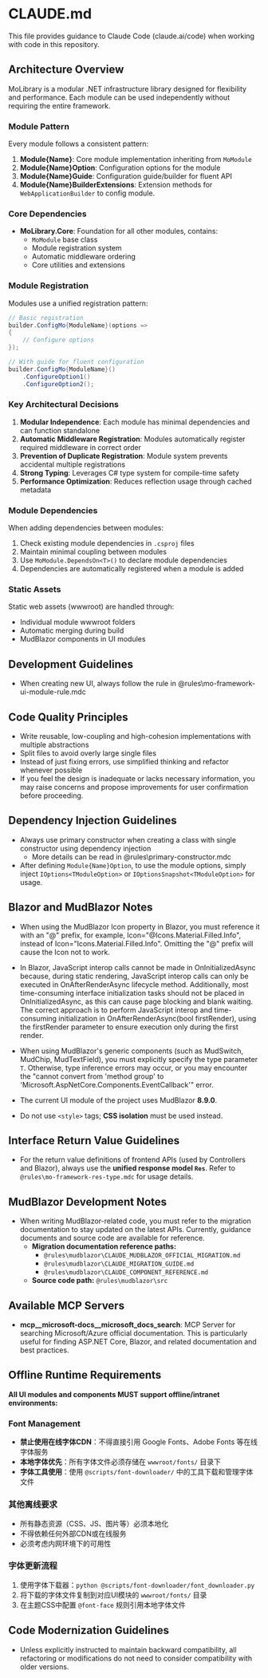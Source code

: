 # CLAUDE.md

This file provides guidance to Claude Code (claude.ai/code) when working with code in this repository.


## Architecture Overview

MoLibrary is a modular .NET infrastructure library designed for flexibility and performance. Each module can be used independently without requiring the entire framework.

### Module Pattern
Every module follows a consistent pattern:
1. **Module{Name}**: Core module implementation inheriting from `MoModule`
2. **Module{Name}Option**: Configuration options for the module
3. **Module{Name}Guide**: Configuration guide/builder for fluent API
4. **Module{Name}BuilderExtensions**: Extension methods for `WebApplicationBuilder` to config module.

### Core Dependencies
- **MoLibrary.Core**: Foundation for all other modules, contains:
  - `MoModule` base class
  - Module registration system
  - Automatic middleware ordering
  - Core utilities and extensions

### Module Registration
Modules use a unified registration pattern:
```csharp
// Basic registration
builder.ConfigMo{ModuleName}(options => 
{
    // Configure options
});

// With guide for fluent configuration
builder.ConfigMo{ModuleName}()
    .ConfigureOption1()
    .ConfigureOption2();
```

### Key Architectural Decisions
1. **Modular Independence**: Each module has minimal dependencies and can function standalone
2. **Automatic Middleware Registration**: Modules automatically register required middleware in correct order
3. **Prevention of Duplicate Registration**: Module system prevents accidental multiple registrations
4. **Strong Typing**: Leverages C# type system for compile-time safety
5. **Performance Optimization**: Reduces reflection usage through cached metadata

### Module Dependencies
When adding dependencies between modules:
1. Check existing module dependencies in `.csproj` files
2. Maintain minimal coupling between modules
3. Use `MoModule.DependsOn<T>()` to declare module dependencies
4. Dependencies are automatically registered when a module is added

### Static Assets
Static web assets (wwwroot) are handled through:
- Individual module wwwroot folders
- Automatic merging during build
- MudBlazor components in UI modules

## Development Guidelines

- When creating new UI, always follow the rule in @rules\mo-framework-ui-module-rule.mdc

## Code Quality Principles
- Write reusable, low-coupling and high-cohesion implementations with multiple abstractions
- Split files to avoid overly large single files
- Instead of just fixing errors, use simplified thinking and refactor whenever possible
- If you feel the design is inadequate or lacks necessary information, you may raise concerns and propose improvements for user confirmation before proceeding.

## Dependency Injection Guidelines
- Always use primary constructor when creating a class with single constructor using dependency injection
  - More details can be read in @rules\primary-constructor.mdc
- After defining `Module{Name}Option`, to use the module options, simply inject `IOptions<TModuleOption>` or `IOptionsSnapshot<TModuleOption>` for usage.  

## Blazor and MudBlazor Notes
- When using the MudBlazor Icon property in Blazor, you must reference it with an "@" prefix, for example, Icon="@Icons.Material.Filled.Info", instead of Icon="Icons.Material.Filled.Info". Omitting the "@" prefix will cause the Icon not to work.
- In Blazor, JavaScript interop calls cannot be made in OnInitializedAsync because, during static rendering, JavaScript interop calls can only be executed in OnAfterRenderAsync lifecycle method. Additionally, most time-consuming interface initialization tasks should not be placed in OnInitializedAsync, as this can cause page blocking and blank waiting. The correct approach is to perform JavaScript interop and time-consuming initialization in OnAfterRenderAsync(bool firstRender), using the firstRender parameter to ensure execution only during the first render.
- When using MudBlazor's generic components (such as MudSwitch, MudChip, MudTextField), you must explicitly specify the type parameter `T`. Otherwise, type inference errors may occur, or you may encounter the "cannot convert from 'method group' to 'Microsoft.AspNetCore.Components.EventCallback'" error.  

- The current UI module of the project uses MudBlazor **8.9.0**.  
- Do not use `<style>` tags; **CSS isolation** must be used instead.  

## **Interface Return Value Guidelines**  
- For the return value definitions of frontend APIs (used by Controllers and Blazor), always use the **unified response model `Res`**. Refer to `@rules\mo-framework-res-type.mdc` for usage details.  

## **MudBlazor Development Notes**  
- When writing MudBlazor-related code, you must refer to the migration documentation to stay updated on the latest APIs. Currently, guidance documents and source code are available for reference.  
  - **Migration documentation reference paths:**  
    - `@rules\mudblazor\CLAUDE_MUDBLAZOR_OFFICIAL_MIGRATION.md`  
    - `@rules\mudblazor\CLAUDE_MIGRATION_GUIDE.md`  
    - `@rules\mudblazor\CLAUDE_COMPONENT_REFERENCE.md`  
  - **Source code path:** `@rules\mudblazor\src`

## Available MCP Servers
- **mcp__microsoft-docs__microsoft_docs_search**: MCP Server for searching Microsoft/Azure official documentation. This is particularly useful for finding ASP.NET Core, Blazor, and related documentation and best practices.

## Offline Runtime Requirements
**All UI modules and components MUST support offline/intranet environments:**

### Font Management
- **禁止使用在线字体CDN**：不得直接引用 Google Fonts、Adobe Fonts 等在线字体服务
- **本地字体优先**：所有字体文件必须存储在 `wwwroot/fonts/` 目录下
- **字体工具使用**：使用 `@scripts/font-downloader/` 中的工具下载和管理字体文件

### 其他离线要求
- 所有静态资源（CSS、JS、图片等）必须本地化
- 不得依赖任何外部CDN或在线服务
- 必须考虑内网环境下的可用性

### 字体更新流程
1. 使用字体下载器：`python @scripts/font-downloader/font_downloader.py`
2. 将下载的字体文件复制到对应UI模块的 `wwwroot/fonts/` 目录
3. 在主题CSS中配置 `@font-face` 规则引用本地字体文件

## Code Modernization Guidelines
- Unless explicitly instructed to maintain backward compatibility, all refactoring or modifications ​​do not need​​ to consider compatibility with older versions.